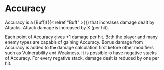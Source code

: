 # Accuracy

Accuracy is a [Buff]({{< relref "Buff" >}}) that increases damage dealt by Attacks. Attack damage is increased by X (per hit).

Each point of Accuracy gives +1 damage per hit.
Both the player and many enemy types are capable of gaining Accuracy.
Bonus damage from Accuracy is added to the damage calculation first before other modifiers such as Vulnerability and Weakness.
It is possible to have negative stacks of Accuracy. For every negative stack, damage dealt is reduced by one per hit.
